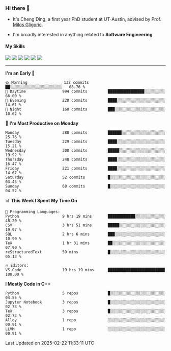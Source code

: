 ### Hi there 👋

* It's Cheng Ding, a first year PhD student at UT-Austin, advised by Prof. [Milos Gligoric](https://users.ece.utexas.edu/~gligoric/).

* I'm broadly interested in anything related to **Software Engineering**.

#### My Skills

![](https://img.shields.io/badge/C++-65318e?logo=cplusplus&logoColor=fff)
![](https://img.shields.io/badge/Python-3e74a2?logo=python&logoColor=fff)
![](https://img.shields.io/badge/C-5654a2?logo=c&logoColor=fff)
![](https://img.shields.io/badge/Go-00aaff?logo=go&logoColor=fff)
![](https://img.shields.io/badge/Docker-0088ff?logo=docker&logoColor=fff)
![](https://img.shields.io/badge/Apache-D22128?logo=apache&logoColor=fff)

---
<!--START_SECTION:waka-->
**I'm an Early 🐤** 

```text
🌞 Morning                132 commits         ██░░░░░░░░░░░░░░░░░░░░░░░   08.76 % 
🌆 Daytime                994 commits         ████████████████░░░░░░░░░   66.00 % 
🌃 Evening                220 commits         ████░░░░░░░░░░░░░░░░░░░░░   14.61 % 
🌙 Night                  160 commits         ███░░░░░░░░░░░░░░░░░░░░░░   10.62 % 
```
📅 **I'm Most Productive on Monday** 

```text
Monday                   388 commits         ██████░░░░░░░░░░░░░░░░░░░   25.76 % 
Tuesday                  229 commits         ████░░░░░░░░░░░░░░░░░░░░░   15.21 % 
Wednesday                300 commits         █████░░░░░░░░░░░░░░░░░░░░   19.92 % 
Thursday                 248 commits         ████░░░░░░░░░░░░░░░░░░░░░   16.47 % 
Friday                   221 commits         ████░░░░░░░░░░░░░░░░░░░░░   14.67 % 
Saturday                 52 commits          █░░░░░░░░░░░░░░░░░░░░░░░░   03.45 % 
Sunday                   68 commits          █░░░░░░░░░░░░░░░░░░░░░░░░   04.52 % 
```


📊 **This Week I Spent My Time On** 

```text
💬 Programming Languages: 
Python                   9 hrs 19 mins       ████████████░░░░░░░░░░░░░   48.20 % 
CSV                      3 hrs 51 mins       █████░░░░░░░░░░░░░░░░░░░░   19.97 % 
SQL                      2 hrs 6 mins        ███░░░░░░░░░░░░░░░░░░░░░░   10.90 % 
TeX                      1 hr 31 mins        ██░░░░░░░░░░░░░░░░░░░░░░░   07.90 % 
reStructuredText         59 mins             █░░░░░░░░░░░░░░░░░░░░░░░░   05.13 % 

🔥 Editors: 
VS Code                  19 hrs 19 mins      █████████████████████████   100.00 % 
```

**I Mostly Code in C++** 

```text
Python                   5 repos             █░░░░░░░░░░░░░░░░░░░░░░░░   04.55 % 
Jupyter Notebook         3 repos             █░░░░░░░░░░░░░░░░░░░░░░░░   02.73 % 
TeX                      3 repos             █░░░░░░░░░░░░░░░░░░░░░░░░   02.73 % 
Alloy                    1 repo              ░░░░░░░░░░░░░░░░░░░░░░░░░   00.91 % 
LLVM                     1 repo              ░░░░░░░░░░░░░░░░░░░░░░░░░   00.91 % 
```




 Last Updated on 2025-02-22 11:33:11 UTC
<!--END_SECTION:waka-->
